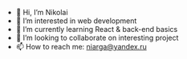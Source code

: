 - 👋 Hi, I’m Nikolai
- 👀 I’m interested in web development
- 🌱 I’m currently learning React & back-end basics
- 💞️ I’m looking to collaborate on interesting project
- 📫 How to reach me: niarga@yandex.ru

<!---
niarga/niarga is a ✨ special ✨ repository because its `README.md` (this file) appears on your GitHub profile.
You can click the Preview link to take a look at your changes.
--->
